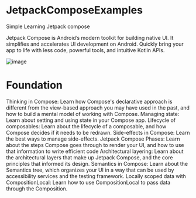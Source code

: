 # JetpackComposeExamples
Simple Learning Jetpack compose

Jetpack Compose is Android’s modern toolkit for building native UI. It simplifies and accelerates UI development on Android. Quickly bring your app to life with less code, powerful tools, and intuitive Kotlin APIs.

![image](https://user-images.githubusercontent.com/10571832/147852792-6c9b0c40-7309-4408-ad0d-d004da39a755.png)


# Foundation

Thinking in Compose: Learn how Compose's declarative approach is different from the view-based approach you may have used in the past, and how to build a mental model of working with Compose.
Managing state: Learn about setting and using state in your Compose app.
Lifecycle of composables: Learn about the lifecycle of a composable, and how Compose decides if it needs to be redrawn.
Side-effects in Compose: Learn the best ways to manage side-effects.
Jetpack Compose Phases: Learn about the steps Compose goes through to render your UI, and how to use that information to write efficient code
Architectural layering: Learn about the architectural layers that make up Jetpack Compose, and the core principles that informed its design.
Semantics in Compose: Learn about the Semantics tree, which organizes your UI in a way that can be used by accessibility services and the testing framework.
Locally scoped data with CompositionLocal: Learn how to use CompositionLocal to pass data through the Composition.
